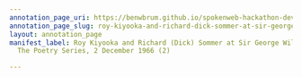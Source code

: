 ```yaml
---
annotation_page_uri: https://benwbrum.github.io/spokenweb-hackathon-development/annotations/roy-kiyooka-and-richard-dick-sommer-at-sir-george-williams-university-the-poetry-series-2-december-1966-2--canvas-1-richard--dick--sommer.json
annotation_page_slug: roy-kiyooka-and-richard-dick-sommer-at-sir-george-williams-university-the-poetry-series-2-december-1966-2--canvas-1-richard--dick--sommer
layout: annotation_page
manifest_label: Roy Kiyooka and Richard (Dick) Sommer at Sir George Williams University,
  The Poetry Series, 2 December 1966 (2)

---
```

